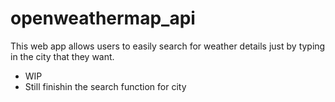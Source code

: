 # openweathermap_api

This web app allows users to easily search for weather details just by typing in the city that they want.

- WIP
- Still finishin the search function for city